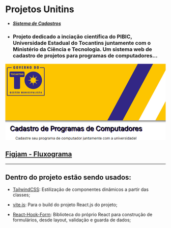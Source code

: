 # Projetos Unitins

- ***[Sistema de Cadastros](https://projetos-unitins.vercel.app/)***
- ### **Projeto dedicado a inciação científica do PIBIC, Universidade Estadual do Tocantins juntamente com o Ministério da Ciência e Tecnologia. Um sistema web de cadastro de projetos para programas de computadores...**

<img src="./public/print.png">


## [Figjam - Fluxograma](https://www.figma.com/file/HqW6H7awPQV2vcWUTlUja0/Fluxograma-Cadastro-Programas-de-Computadores---PIBIC?node-id=0%3A1&t=y9G0qPcIryB9JzH4-1)
---

## Dentro do projeto estão sendo usados:

- [TailwindCSS](https://tailwindcss.com/docs/installation): Estilização de componentes dinâmicos a partir das classes;

- [vite.js](https://vitejs.dev/): Para o build do projeto React.js do projeto;

- [React-Hook-Form](https://react-hook-form.com/): Biblioteca do próprio React para construção de formulários, desde layout, validação e guarda de dados;
